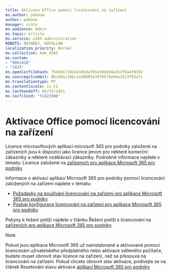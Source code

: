 ```yaml
---
title: Aktivace Office pomocí licencování na zařízení
ms.author: pebaum
author: pebaum
manager: scotv
ms.audience: Admin
ms.topic: article
ms.service: o365-administration
ROBOTS: NOINDEX, NOFOLLOW
localization_priority: Normal
ms.collection: Adm_O365
ms.custom:
- "9001420"
- "3433"
ms.openlocfilehash: f59e817192ee38bdafb5ad0de64ed12f0a4f0392
ms.sourcegitcommit: 8bc60ec34bc1e40685e3976576e04a2623f63a7c
ms.translationtype: MT
ms.contentlocale: cs-CZ
ms.lasthandoff: 04/15/2021
ms.locfileid: "51822988"
---
```

# <a name="activating-office-using-device-based-licensing"></a>Aktivace Office pomocí licencování na zařízení

Licence microsoftových aplikací microsoft 365 pro podniky založené na zařízeních jsou k dispozici jako licence jenom pro některé komerční zákazníky a některé vzdělávací zákazníky. Podrobné informace najdete v tématu: Licence založené na [zařízeních pro aplikace Microsoft 365 pro podniky](https://docs.microsoft.com/deployoffice/device-based-licensing)

Informace o aktivaci aplikací Microsoft 365 pro podniky pomocí licencování založených na zařízení najdete v tématu:

- [Požadavky na používání licencování na zařízení pro aplikace Microsoft 365 pro podniky](https://docs.microsoft.com/deployoffice/device-based-licensing#requirements-for-using-device-based-licensing-for-microsoft-365-apps-for-enterprise)
- [Postup konfigurace licencování na zařízení pro aplikace Microsoft 365 pro podniky](https://docs.microsoft.com/deployoffice/device-based-licensing#steps-to-configure-device-based-licensing-for-microsoft-365-apps-for-enterprise)

Pokyny k řešení potíží najdete v článku Řešení potíží s licencování na [zařízeních pro aplikace Microsoft 365 pro podniky](https://docs.microsoft.com/deployoffice/device-based-licensing#troubleshoot-device-based-licensing-for-microsoft-365-apps-for-enterprise)

> [!NOTE]
> Pokud jsou aplikace Microsoft 365 už nainstalované a aktivované pomocí licencování uživatelského předplatného nebo aktivace sdíleného počítače, budete muset obnovit stav licence na zařízení, než se přesouvá na licencování na zařízení. Pokud chcete obnovit stav aktivace, podívejte se na článek Resetování stavu aktivace [aplikací Microsoft 365 pro podniky](https://docs.microsoft.com/office/troubleshoot/activation/reset-office-365-proplus-activation-state)

